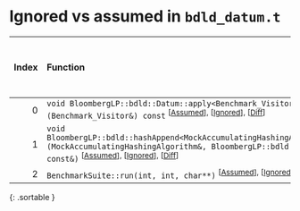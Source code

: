 # Ignored vs assumed in `bdld_datum.t`

<script src="../sorttable.js"></script>

|   Index | Function                                                                                                                                                                                                                    |   Difference in number of lines |   Function size difference in bytes | Number of lines in assumed build   | Number of bytes in assumed build   | Number of lines in ignored build   | Number of bytes in ignored build   |
|--------:|:----------------------------------------------------------------------------------------------------------------------------------------------------------------------------------------------------------------------------|--------------------------------:|------------------------------------:|:-----------------------------------|:-----------------------------------|:-----------------------------------|:-----------------------------------|
|       0 | `void BloombergLP::bdld::Datum::apply<Benchmark_Visitor>(Benchmark_Visitor&) const` <sup>\[[Assumed](0.assume.s)\], \[[Ignored](0.none.s)\], \[[Diff](0.diff.html)\]                                                        |                              -1 |                                   0 | 592                                | 4,571,808                          | 592                                | 4,572,288                          |
|       1 | `void BloombergLP::bdld::hashAppend<MockAccumulatingHashingAlgorithm>(MockAccumulatingHashingAlgorithm&, BloombergLP::bdld::Datum const&)` <sup>\[[Assumed](1.assume.s)\], \[[Ignored](1.none.s)\], \[[Diff](1.diff.html)\] |                             -29 |                                -112 | 1,680                              | 4,572,400                          | 1,792                              | 4,572,880                          |
|       2 | `BenchmarkSuite::run(int, int, char**)` <sup>\[[Assumed](2.assume.s)\], \[[Ignored](2.none.s)\], \[[Diff](2.diff.html)\]                                                                                                    |                             -40 |                                -160 | 34,208                             | 4,218,608                          | 34,368                             | 4,218,608                          |
{: .sortable }
